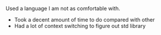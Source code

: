 Used a language I am not as comfortable with.

* Took a decent amount of time to do compared with other
* Had a lot of context switching to figure out std library